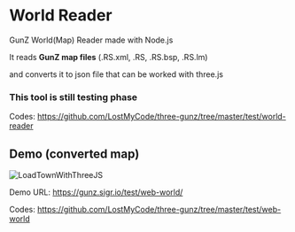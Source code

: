 # World Reader
GunZ World(Map) Reader made with Node.js

It reads **GunZ map files** (.RS.xml, .RS, .RS.bsp, .RS.lm)

and converts it to json file that can be worked with three.js


### This tool is still testing phase

Codes: https://github.com/LostMyCode/three-gunz/tree/master/test/world-reader


## Demo (converted map) 

![LoadTownWithThreeJS](https://user-images.githubusercontent.com/63048878/131979273-abc81278-3cd6-4365-97b2-99f54ca6a67e.png)

Demo URL: https://gunz.sigr.io/test/web-world/

Codes: https://github.com/LostMyCode/three-gunz/tree/master/test/web-world

